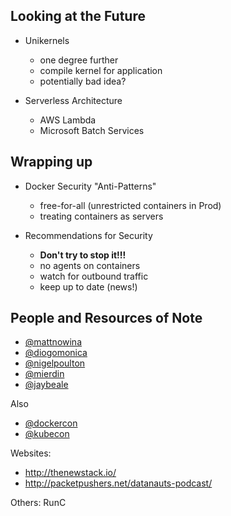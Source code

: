 ## Looking at the Future

* Unikernels
  + one degree further
  + compile kernel for application
  + potentially bad idea?

* Serverless Architecture
  + AWS Lambda
  + Microsoft Batch Services



## Wrapping up

* Docker Security "Anti-Patterns"
  + free-for-all (unrestricted containers in Prod)
  + treating containers as servers

* Recommendations for Security
  + **Don't try to stop it!!!**
  + no agents on containers
  + watch for outbound traffic
  + keep up to date (news!)



## People and Resources of Note

* [@mattnowina](https://twitter.com/mattnowina)
* [@diogomonica](https://twitter.com/diogomonica)
* [@nigelpoulton](https://twitter.com/nigelpoulton)
* [@mierdin](https://twitter.com/mierdin)
* [@jaybeale](https://twitter.com/jaybeale)

Also
* [@dockercon](https://twitter.com/dockercon)
* [@kubecon](https://twitter.com/kubecon)

Websites:
*  http://thenewstack.io/
*  http://packetpushers.net/datanauts-podcast/

Others:
  RunC
